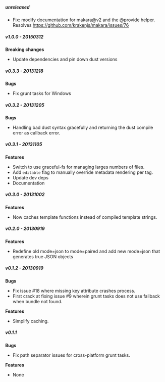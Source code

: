 ##### unreleased

- Fix: modify documentation for makara@v2 and the @provide helper. Resolves https://github.com/krakenjs/makara/issues/76

##### v1.0.0 - 20150312

**Breaking changes**
- Update dependencies and pin down dust versions

##### v0.3.3 - 20131218
**Bugs**
- Fix grunt tasks for Windows


##### v0.3.2 - 20131205
**Bugs**
- Handling bad dust syntax gracefully and returning the dust compile error as callback error.

##### v0.3.1 - 20131105
**Features**
- Switch to use graceful-fs for managing larges numbers of files.
- Add `editable` flag to manually override metadata rendering per tag.
- Update dev deps
- Documentation

##### v0.3.0 - 20131002

**Features**
- Now caches template functions instead of compiled template strings.


##### v0.2.0 - 20130919

**Features**
- Redefine old mode=json to mode=paired and add new mode=json that generates true JSON objects

##### v0.1.2 - 20130919

**Bugs**
- Fix issue #18 where missing key attribute crashes process.
- First crack at fixing issue #9 wherein grunt tasks does not use fallback when bundle not found.

**Features**
- Simplify caching.


##### v0.1.1

**Bugs**
- Fix path separator issues for cross-platform grunt tasks.

**Features**
- None
